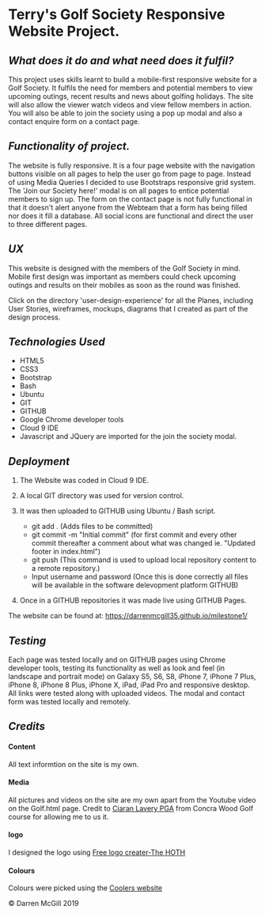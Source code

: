 # **Terry's Golf Society Responsive Website Project.**

## *What does it do and what need does it fulfil?*

This project uses skills learnt to build a mobile-first responsive 
website for a Golf Society. It fulfils the need for members and potential
members to view upcoming outings, recent results and news about golfing
holidays. The site will also allow the viewer watch videos and view 
fellow members in action. You will also be able to join the society
using a pop up modal and also a contact enquire form on a contact page.

## *Functionality of project.*

The website is fully responsive. It is a four page website with the navigation 
buttons visible on all pages to help the user go from page to page. 
Instead of using Media Queries I decided to use Bootstraps
responsive grid system.
The 'Join our Society here!' modal is on all pages to entice potential members
to sign up. 
The form on the contact page is not fully functional in that it doesn't alert 
anyone from the Webteam that a form has being filled nor does it fill a 
database.
All social icons are functional and direct the user to three different 
pages. 

## *UX*

This website is designed with the members of the Golf Society in mind. 
Mobile first design was important as members could check upcoming outings
and results on their mobiles as soon as the round was finished. 

Click on the directory 'user-design-experience' for all the Planes, 
including User Stories, wireframes, mockups, diagrams that I created as part 
of the design process.

## *Technologies Used*

* HTML5
* CSS3
* Bootstrap
* Bash
* Ubuntu
* GIT
* GITHUB
* Google Chrome developer tools
* Cloud 9 IDE
* Javascript and JQuery are imported for the join the society modal.

## *Deployment*

1. The Website was coded in Cloud 9 IDE. 
1. A local GIT directory was used for version control. 
1. It was then uploaded to GITHUB using Ubuntu / Bash script. 
    * git add . (Adds files to be committed)
    * git commit -m "Initial commit" (for first commit and every other commit 
      thereafter a comment about what was changed ie. 
      "Updated footer in index.html")
    * git push (This command is used to upload local repository content
      to a remote repository.)
    * Input username and password (Once this is done correctly all files will 
       be available in the software delevopment platform GITHUB)
    
1. Once in a GITHUB repositories it was made live using GITHUB Pages. 

The website can be found at: https://darrenmcgill35.github.io/milestone1/

## *Testing*

Each page was tested locally and on GITHUB pages using Chrome developer tools, 
testing its functionality as well as look and feel
(in landscape and portrait mode) on Galaxy S5, S6, S8, iPhone 7, iPhone 7 Plus, 
iPhone 8, iPhone 8 Plus, iPhone X, iPad, iPad Pro and responsive desktop. 
All links were tested along with uploaded videos. The modal and contact
form was tested locally and remotely.

## *Credits*

#### Content
All text informtion on the site is my own.
    
#### Media
All pictures and videos on the site are my own apart from 
the Youtube video on the Golf.html page. 
Credit to [Ciaran Lavery PGA](https://www.facebook.com/pg/Ciar%C3%A1n-Lavery-Golf-398089067622974/about/) 
from Concra Wood Golf course for allowing me to us it. 
    
#### logo

I designed the logo using
[Free logo creater-The HOTH](https://logomaker.thehoth.com)

#### Colours

Colours were picked using the [Coolers website](https://coolors.co/) 
    
© Darren McGill 2019


